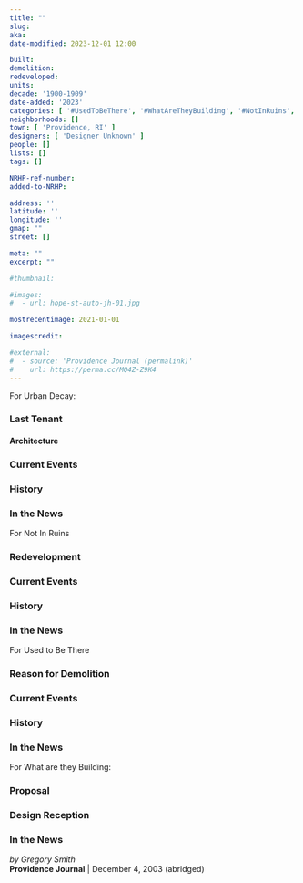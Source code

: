 ```yaml
---
title: ""
slug:
aka:
date-modified: 2023-12-01 12:00

built:
demolition:
redeveloped:
units:
decade: '1900-1909'
date-added: '2023'
categories: [ '#UsedToBeThere', '#WhatAreTheyBuilding', '#NotInRuins', '#UrbanDecay', '#DemolitionAlert' ]
neighborhoods: []
town: [ 'Providence, RI' ]
designers: [ 'Designer Unknown' ]
people: []
lists: []
tags: []

NRHP-ref-number:
added-to-NRHP:

address: ''
latitude: ''
longitude: ''
gmap: ""
street: []

meta: ""
excerpt: ""

#thumbnail:

#images:
#  - url: hope-st-auto-jh-01.jpg

mostrecentimage: 2021-01-01

imagescredit:

#external:
#  - source: 'Providence Journal (permalink)'
#    url: https://perma.cc/MQ4Z-Z9K4
---
```


For Urban Decay:
### Last Tenant
#### Architecture
### Current Events
### History
### In the News

For Not In Ruins
### Redevelopment
### Current Events
### History
### In the News

For Used to Be There
### Reason for Demolition
### Current Events
### History
### In the News

For What are they Building:
### Proposal
### Design Reception
### In the News

_by Gregory Smith_  
**Providence Journal** | December 4, 2003 (abridged)